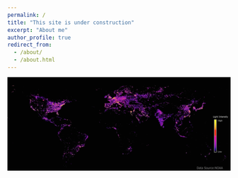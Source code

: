 ```yaml
---
permalink: /
title: "This site is under construction"
excerpt: "About me"
author_profile: true
redirect_from: 
  - /about/
  - /about.html
---
```


![Screenshot](/images/Urban3.jpg)
